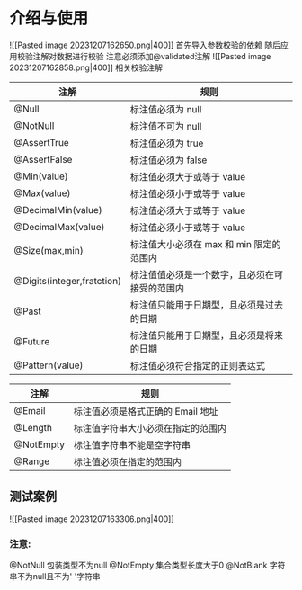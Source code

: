 # 介绍与使用
![[Pasted image 20231207162650.png|400]]
首先导入参数校验的依赖
随后应用校验注解对数据进行校验
注意必须添加@validated注解
![[Pasted image 20231207162858.png|400]]
相关校验注解

|注解|规则|
|---|---|
|@Null|标注值必须为 null|
|@NotNull|标注值不可为 null|
|@AssertTrue|标注值必须为 true|
|@AssertFalse|标注值必须为 false|
|@Min(value)|标注值必须大于或等于 value|
|@Max(value)|标注值必须小于或等于 value|
|@DecimalMin(value)|标注值必须大于或等于 value|
|@DecimalMax(value)|标注值必须小于或等于 value|
|@Size(max,min)|标注值大小必须在 max 和 min 限定的范围内|
|@Digits(integer,fratction)|标注值值必须是一个数字，且必须在可接受的范围内|
|@Past|标注值只能用于日期型，且必须是过去的日期|
|@Future|标注值只能用于日期型，且必须是将来的日期|
|@Pattern(value)|标注值必须符合指定的正则表达式|

|注解|规则|
|---|---|
|@Email|标注值必须是格式正确的 Email 地址|
|@Length|标注值字符串大小必须在指定的范围内|
|@NotEmpty|标注值字符串不能是空字符串|
|@Range|标注值必须在指定的范围内|

## 测试案例
![[Pasted image 20231207163306.png|400]]

### 注意:
@NotNull  包装类型不为null
@NotEmpty 集合类型长度大于0
@NotBlank 字符串不为null且不为' '字符串
